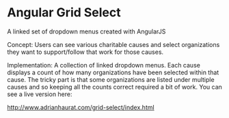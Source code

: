 Angular Grid Select
=========

A linked set of dropdown menus created with AngularJS

Concept: Users can see various charitable causes and select organizations they want to support/follow that work for those causes.

Implementation: A collection of linked dropdown menus. Each cause displays a count of how many organizations have been selected within that cause. The tricky part is that some organizations are listed under multiple causes and so keeping all the counts correct required a bit of work. You can see a live version here: 

http://www.adrianhaurat.com/grid-select/index.html
